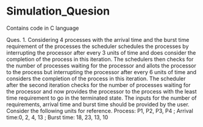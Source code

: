 # Simulation_Quesion
Contains code in C language


Ques. 1. Considering 4 processes with the arrival time and the burst time requirement of the
processes the scheduler schedules the processes by interrupting the processor after every 3 units
of time and does consider the completion of the process in this iteration. The schedulers then
checks for the number of processes waiting for the processor and allots the processor to the
process but interrupting the processor after every 6 units of time and considers the completion of
the process in this iteration. The scheduler after the second iteration checks for the number of
processes waiting for the processor and now provides the processor to the process with the least
time requirement to go in the terminated state.
The inputs for the number of requirements, arrival time and burst time should be provided by the
user.
Consider the following units for reference.
Process:  P1, P2, P3, P4 ; Arrival time:0, 2, 4, 13 ; Burst time: 18, 23, 13, 10


